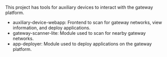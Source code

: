 This project has tools for auxiliary devices to interact with the gateway platform.
 
* auxiliary-device-webapp: Frontend to scan for gateway networks, view information, and deploy applications.
* gateway-scanner-lite: Module used to scan for nearby gateway networks. 
* app-deployer: Module used to deploy applications on the gateway platform.
